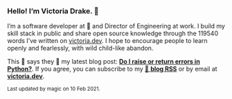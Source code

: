 ### Hello! I’m Victoria Drake. 👋

I’m a software developer at 💜 and Director of Engineering at work. I build my skill stack in public and share open source knowledge through the 119540 words I’ve written on [victoria.dev](https://victoria.dev). I hope to encourage people to learn openly and fearlessly, with wild child-like abandon.

This 🐹 says they 👏 my latest blog post: **[Do I raise or return errors in Python?](https://victoria.dev/blog/do-i-raise-or-return-errors-in-python/)**. If you agree, you can subscribe to my [📡 **blog RSS**](https://victoria.dev/index.xml) or by email at [**victoria.dev**](https://victoria.dev).

<sub>Last updated by magic on 10 Feb 2021.</sub>
